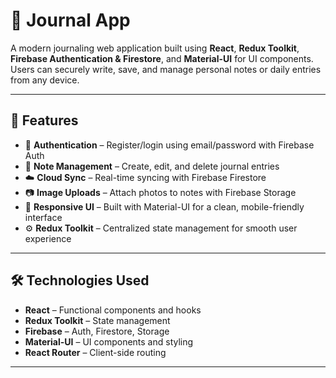 # 📓 Journal App

A modern journaling web application built using **React**, **Redux Toolkit**, **Firebase Authentication & Firestore**, and **Material-UI** for UI components. Users can securely write, save, and manage personal notes or daily entries from any device.

---

## 🚀 Features

- 🔐 **Authentication** – Register/login using email/password with Firebase Auth
- 📝 **Note Management** – Create, edit, and delete journal entries
- ☁️ **Cloud Sync** – Real-time syncing with Firebase Firestore
- 📷 **Image Uploads** – Attach photos to notes with Firebase Storage
- 🎨 **Responsive UI** – Built with Material-UI for a clean, mobile-friendly interface
- ⚙️ **Redux Toolkit** – Centralized state management for smooth user experience

---

## 🛠️ Technologies Used

- **React** – Functional components and hooks
- **Redux Toolkit** – State management
- **Firebase** – Auth, Firestore, Storage
- **Material-UI** – UI components and styling
- **React Router** – Client-side routing

---
